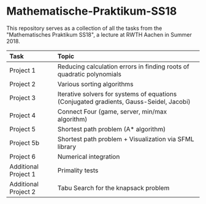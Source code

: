 # Mathematische-Praktikum-SS18
This repository serves as a collection of all the tasks from the "Mathematisches Praktikum SS18", a lecture at RWTH Aachen in Summer 2018.


| Task          | Topic           
| :------------- |:-------------
| Project 1        | Reducing calculation errors in finding roots of quadratic polynomials 
| Project 2        | Various sorting algorithms      
| Project 3        | Iterative solvers for systems of equations (Conjugated gradients, Gauss-Seidel, Jacobi)      
| Project 4        | Connect Four (game, server, min/max algorithm)      
| Project 5        | Shortest path problem (A* algorithm)      
| Project 5b        | Shortest path problem + Visualization via SFML library    
| Project 6        | Numerical integration      
| Additional Project 1        | Primality tests      
| Additional Project 2        | Tabu Search for the knapsack problem

